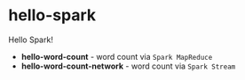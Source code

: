 # hello-spark
Hello Spark!
- **hello-word-count** - word count via `Spark MapReduce`
- **hello-word-count-network** - word count via `Spark Stream`
